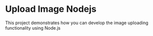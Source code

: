 # Upload Image Nodejs
This project demonstrates how you can develop the image uploading functionality using Node.js
